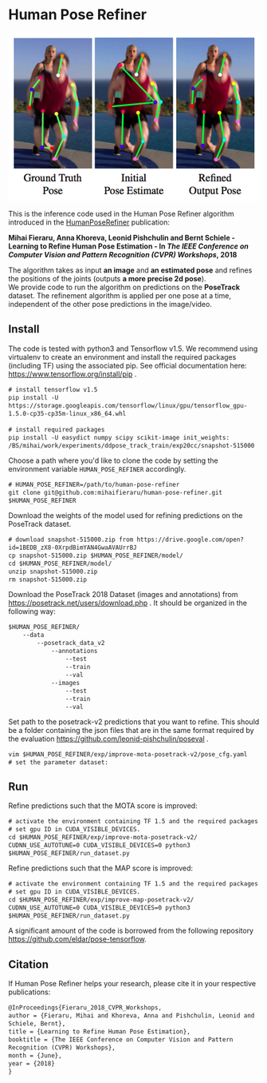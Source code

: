 # Human Pose Refiner
<p align="center">
<img src="images/PoseRefinerTeaser.png" width="600">
</p>

This is the inference code used in the Human Pose Refiner algorithm introduced in the [HumanPoseRefiner](https://arxiv.org/abs/1804.07909) publication:

**Mihai Fieraru, Anna Khoreva, Leonid Pishchulin and Bernt Schiele - 
Learning to Refine Human Pose Estimation - 
In _The IEEE Conference on Computer Vision and Pattern Recognition (CVPR) Workshops_, 2018**

The algorithm takes as input **an image** and **an estimated pose** and refines the positions of the joints (outputs **a more precise 2d pose**).  
We provide code to run the algorithm on predictions on the **PoseTrack** dataset. The refinement algorithm is applied per one pose at a time, independent of the other pose predictions in the image/video.

## Install
The code is tested with python3 and Tensorflow v1.5.
We recommend using virtualenv to create an environment and install the required packages (including TF) using the associated pip. See official documentation here: https://www.tensorflow.org/install/pip .

```
# install tensorflow v1.5
pip install -U https://storage.googleapis.com/tensorflow/linux/gpu/tensorflow_gpu-1.5.0-cp35-cp35m-linux_x86_64.whl

# install required packages
pip install -U easydict numpy scipy scikit-image init_weights: /BS/mihai/work/experiments/ddpose_track_train/exp20cc/snapshot-515000
```


Choose a path where you'd like to clone the code by setting the environment variable `HUMAN_POSE_REFINER` accordingly.
```
# HUMAN_POSE_REFINER=/path/to/human-pose-refiner
git clone git@github.com:mihaifieraru/human-pose-refiner.git $HUMAN_POSE_REFINER
```

Download the weights of the model used for refining predictions on the PoseTrack dataset.
```
# download snapshot-515000.zip from https://drive.google.com/open?id=1BEDB_zX8-0XrpdBimYAN4GwaAVAUrrBJ
cp snapshot-515000.zip $HUMAN_POSE_REFINER/model/
cd $HUMAN_POSE_REFINER/model/
unzip snapshot-515000.zip
rm snapshot-515000.zip
```

Download the PoseTrack 2018 Dataset (images and annotations) from https://posetrack.net/users/download.php .
It should be organized in the following way:
```
$HUMAN_POSE_REFINER/
    --data
        --posetrack_data_v2
            --annotations
                --test
                --train
                --val
            --images
                --test
                --train
                --val
```
Set path to the posetrack-v2 predictions that you want to refine. This should be a folder containing the json files that are in the same format required by the evaluation https://github.com/leonid-pishchulin/poseval .
```
vim $HUMAN_POSE_REFINER/exp/improve-mota-posetrack-v2/pose_cfg.yaml
# set the parameter dataset:
```
## Run
Refine predictions such that the MOTA score is improved:
```
# activate the environment containing TF 1.5 and the required packages
# set gpu ID in CUDA_VISIBLE_DEVICES. 
cd $HUMAN_POSE_REFINER/exp/improve-mota-posetrack-v2/
CUDNN_USE_AUTOTUNE=0 CUDA_VISIBLE_DEVICES=0 python3 $HUMAN_POSE_REFINER/run_dataset.py
```

Refine predictions such that the MAP score is improved:
```
# activate the environment containing TF 1.5 and the required packages
# set gpu ID in CUDA_VISIBLE_DEVICES. 
cd $HUMAN_POSE_REFINER/exp/improve-map-posetrack-v2/
CUDNN_USE_AUTOTUNE=0 CUDA_VISIBLE_DEVICES=0 python3 $HUMAN_POSE_REFINER/run_dataset.py
```

A significant amount of the code is borrowed from the following repository https://github.com/eldar/pose-tensorflow.

## Citation
If Human Pose Refiner helps your research, please cite it in your respective publications:
```
@InProceedings{Fieraru_2018_CVPR_Workshops,
author = {Fieraru, Mihai and Khoreva, Anna and Pishchulin, Leonid and Schiele, Bernt},
title = {Learning to Refine Human Pose Estimation},
booktitle = {The IEEE Conference on Computer Vision and Pattern Recognition (CVPR) Workshops},
month = {June},
year = {2018}
}
```
